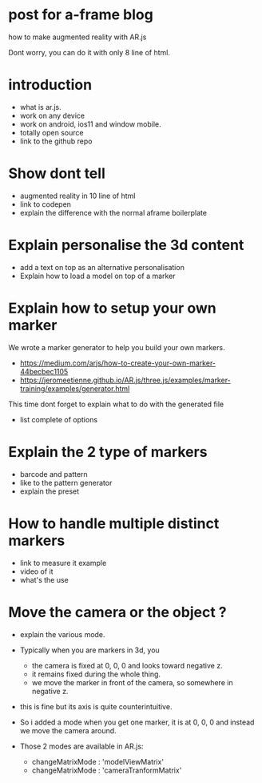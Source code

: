# post for a-frame blog
how to make augmented reality with AR.js

Dont worry, you can do it with only 8 line of html.


# introduction
- what is ar.js.
- work on any device
- work on android, ios11 and window mobile.
- totally open source
- link to the github repo

# Show dont tell 
- augmented reality in 10 line of html
- link to codepen
- explain the difference with the normal aframe boilerplate

# Explain personalise the 3d content
- add a text on top as an alternative personalisation
- Explain how to load a model on top of a marker

# Explain how to setup your own marker
We wrote a marker generator to help you build your own markers.
- https://medium.com/arjs/how-to-create-your-own-marker-44becbec1105
- https://jeromeetienne.github.io/AR.js/three.js/examples/marker-training/examples/generator.html

This time dont forget to explain what to do with the generated file

- list complete of options

# Explain the 2 type of markers
- barcode and pattern
- like to the pattern generator
- explain the preset

# How to handle multiple distinct markers
- link to measure it example
- video of it
- what's the use

# Move the camera or the object ?
- explain the various mode.
- Typically when you are markers in 3d, you 
  - the camera is fixed at 0, 0, 0 and looks toward negative z.
  - it remains fixed during the whole thing.
  - we move the marker in front of the camera, so somewhere in negative z.
- this is fine but its axis is quite counterintuitive.
- So i added a mode when you get one marker, it is at 0, 0, 0 and instead
  we move the camera around.
  
- Those 2 modes are available in AR.js:
  - changeMatrixMode : 'modelViewMatrix'
  - changeMatrixMode : 'cameraTranformMatrix'

